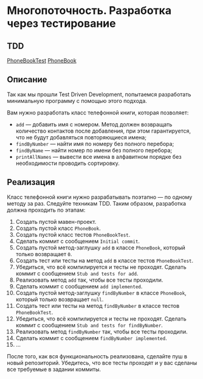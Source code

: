 # Многопоточность. Разработка через тестирование
## TDD

[PhoneBookTest](https://github.com/VioK0709/Multithreading_5_TDD/blob/main/src/test/java/PhoneBookTest.java)
[PhoneBook](https://github.com/VioK0709/Multithreading_5_TDD/blob/main/src/main/java/org/example/PhoneBook.java)

## Описание

Так как мы прошли Test Driven Development, попытаемся разработать минимальную программу с помощью этого подхода.

Вам нужно разработать класс телефонной книги, которая позволяет:

* `add` — добавить имя с номером. Метод должен возвращать количество контактов после добавления, при этом гарантируется, что не будут добавляться повторяющиеся имена;
* `findByNumber` — найти имя по номеру без полного перебора;
* `findByName` — найти номер по имени без полного перебора;
* `printAllNames` — вывести все имена в алфавитном порядке без необходимости проводить сортировку.

## Реализация

Класс телефонной книги нужно разрабатывать поэтапно — по одному методу за раз. Следуйте техникам TDD. Таким образом, разработка должна проходить по этапам:

1. Создать пустой мавен-проект.
2. Создать пустой класс `PhoneBook`.
3. Создать пустой класс тестов `PhoneBookTest`.
4. Сделать коммит с сообщением `Initial commit`.
5. Создать пустой метод-заглушку `add` в классе `PhoneBook`, который только возвращает `0`.
6. Создать тест или тесты на метод `add` в классе тестов `PhoneBookTest`.
7. Убедиться, что всё компилируется и тесты не проходят. Сделать коммит с сообщением `Stub and tests for add`.
8. Реализовать метод `add` так, чтобы все тесты проходили.
9. Сделать коммит с сообщением `add implemented`.
10. Создать пустой метод-заглушку `findByNumber` в классе `PhoneBook`, который только возвращает `null`.
11. Создать тест или тесты на метод `findByNumber` в классе тестов `PhoneBookTest`.
12. Убедиться, что всё компилируется и тесты не проходят. Сделать коммит с сообщением `Stub and tests for findByNumber`.
13. Реализовать метод `findByNumber` так, чтобы все тесты проходили.
14. Сделать коммит с сообщением `findByNumber implemented`.
15. ...

После того, как вся функциональность реализована, сделайте пуш в новый репозиторий. Убедитесь, что все тесты проходят и у вас сделаны все требуемые в задании коммиты.
